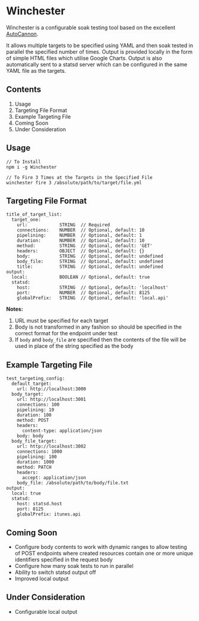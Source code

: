 # Winchester
Winchester is a configurable soak testing tool based on the excellent [AutoCannon](https://github.com/mcollina/autocannon).

It allows multiple targets to be specified using YAML and then soak tested in parallel the specified number of times. Output is provided locally in the form of simple HTML files which utilise Google Charts. Output is also automatically sent to a statsd server which can be configured in the same YAML file as the targets.

Contents
--------
1. Usage
2. Targeting File Format
3. Example Targeting File
4. Coming Soon
5. Under Consideration

Usage
-----
```
// To Install
npm i -g Winchester

// To Fire 3 Times at the Targets in the Specified File
winchester fire 3 /absolute/path/to/target/file.yml
```

Targeting File Format
---------------------
```
title_of_target_list:
  target_one:
    url:            STRING  // Required
    connections:    NUMBER  // Optional, default: 10
    pipelining:     NUMBER  // Optional, default: 1
    duration:       NUMBER  // Optional, default: 10
    method:         STRING  // Optional, default: 'GET'
    headers:        OBJECT  // Optional, default: {}
    body:           STRING  // Optional, default: undefined
    body_file:      STRING  // Optional, default: undefined
    title:          STRING  // Optional, default: undefined
output:
  local:            BOOLEAN // Optional, default: true
  statsd:
    host:           STRING  // Optional, default: 'localhost'
    port:           NUMBER  // Optional, default: 8125
    globalPrefix:   STRING  // Optional, default: 'local.api'
```

__Notes:__

1. URL must be specified for each target
2. Body is not transformed in any fashion so should be specified in the correct format for the endpoint under test
3. If `body` and `body_file` are specified then the contents of the file will be used in place of the string specified as the body

Example Targeting File
----------------------
```
test_targeting_config:
  default_target:
    url: http://localhost:3000
  body_target:
    url: http://localhost:3001
    connections: 100
    pipelining: 10
    duration: 100
    method: POST
    headers:
      content-type: application/json
    body: body
  body_file_target:
    url: http://localhost:3002
    connections: 1000
    pipelining: 100
    duration: 1000
    method: PATCH
    headers:
      accept: application/json
    body_file: /absolute/path/to/body/file.txt
output:
  local: true
  statsd:
    host: statsd.host
    port: 8125
    globalPrefix: itunes.api
```

Coming Soon
-----------
- Configure body contents to work with dynamic ranges to allow testing of POST endpoints where created resources contain one or more unique identifiers specified in the request body
- Configure how many soak tests to run in parallel
- Ability to switch statsd output off
- Improved local output

Under Consideration
-------------------
- Configurable local output
